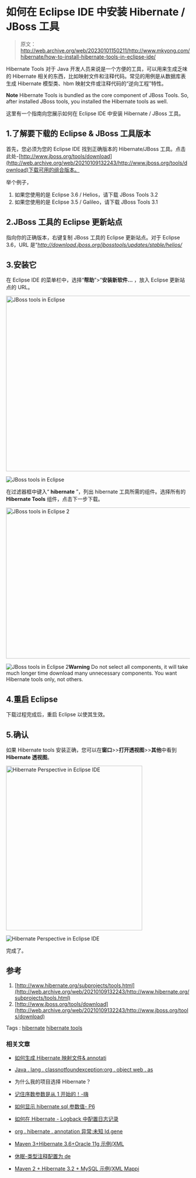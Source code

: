 # 如何在 Eclipse IDE 中安装 Hibernate / JBoss 工具

> 原文：<http://web.archive.org/web/20230101150211/http://www.mkyong.com/hibernate/how-to-install-hibernate-tools-in-eclipse-ide/>

Hibernate Tools 对于 Java 开发人员来说是一个方便的工具，可以用来生成乏味的 Hibernate 相关的东西，比如映射文件和注释代码。常见的用例是从数据库表生成 Hibernate 模型类、hbm 映射文件或注释代码的“逆向工程”特性。

**Note**
Hibernate Tools is bundled as the core component of JBoss Tools. So, after installed JBoss tools, you installed the Hibernate tools as well.

这里有一个指南向您展示如何在 Eclipse IDE 中安装 Hibernate / JBoss 工具。

## 1.了解要下载的 Eclipse & JBoss 工具版本

首先，您必须为您的 Eclipse IDE 找到正确版本的 Hibernate/JBoss 工具。点击此处-[http://www.jboss.org/tools/download](http://web.archive.org/web/20210109132243/http://www.jboss.org/tools/download)下载可用的组合版本。

举个例子，

1.  如果您使用的是 Eclipse 3.6 / Helios，请下载 JBoss Tools 3.2
2.  如果您使用的是 Eclipse 3.5 / Galileo，请下载 JBoss Tools 3.1

## 2.JBoss 工具的 Eclipse 更新站点

指向你的正确版本，右键复制 JBoss 工具的 Eclipse 更新站点。对于 Eclipse 3.6，URL 是“*http://download.jboss.org/jbosstools/updates/stable/helios/*

## 3.安装它

在 Eclipse IDE 的菜单栏中，选择“**帮助**”>”**安装新软件…** ，放入 Eclipse 更新站点的 URL。

<noscript><img src="img/8be93ae279a9ace77a9b9033dbca4cc4.png" alt="JBoss tools in Eclipse" title="jboss-tool-eclipse" width="586" height="480" data-original-src="http://web.archive.org/web/20210109132243im_/http://www.mkyong.com/wp-content/uploads/2009/12/jboss-tool-eclipse.png"/></noscript>

![JBoss tools in Eclipse](img/0ab7a15ea9eb35d3e31d781e61b33330.png "jboss-tool-eclipse")

在过滤器框中键入“ **hibernate** ”，列出 hibernate 工具所需的组件。选择所有的 **Hibernate Tools** 组件，点击下一步下载。

<noscript><img src="img/09d9cfe2a142a13173cde10f68a4b575.png" alt="JBoss tools in Eclipse 2" title="jboss-tool-eclipse-2" width="640" height="413" data-original-src="http://web.archive.org/web/20210109132243im_/http://www.mkyong.com/wp-content/uploads/2009/12/jboss-tool-eclipse-2.png"/></noscript>

![JBoss tools in Eclipse 2](img/2ab693df0e02e72bc461f4b48b32b4a2.png "jboss-tool-eclipse-2")**Warning**
Do not select all components, it will take much longer time download many unnecessary components. You want Hibernate tools only, not others.

## 4.重启 Eclipse

下载过程完成后，重启 Eclipse 以使其生效。

## 5.确认

如果 Hibernate tools 安装正确，您可以在**窗口**>>**打开透视图**>>**其他**中看到 **Hibernate 透视图**。

<noscript><img src="img/e12357cbda9bb8fd0c7b78bf5ff49cba.png" alt="Hibernate Perspective in Eclipse IDE" title="jboss-tool-eclipse-hibernate-view" width="373" height="450" data-original-src="http://web.archive.org/web/20210109132243im_/http://www.mkyong.com/wp-content/uploads/2009/12/jboss-tool-eclipse-hibernate-view.png"/></noscript>

![Hibernate Perspective in Eclipse IDE](img/f22e58ede8ee651d757797b5085f6114.png "jboss-tool-eclipse-hibernate-view")

完成了。

## 参考

1.  [http://www.hibernate.org/subprojects/tools.html](http://web.archive.org/web/20210109132243/http://www.hibernate.org/subprojects/tools.html)
2.  [http://www.jboss.org/tools/download](http://web.archive.org/web/20210109132243/http://www.jboss.org/tools/download)

Tags : [hibernate](http://web.archive.org/web/20210109132243/https://mkyong.com/tag/hibernate/) [hibernate tools](http://web.archive.org/web/20210109132243/https://mkyong.com/tag/hibernate-tools/)<input type="hidden" id="mkyong-current-postId" value="2378">

### 相关文章

*   [如何生成 Hibernate 映射文件& annotati](/web/20210109132243/https://mkyong.com/hibernate/how-to-generate-code-with-hibernate-tools/)
*   [Java . lang . classnotfoundexception:org . object web . as](/web/20210109132243/https://mkyong.com/java/java-lang-classnotfoundexception-org-objectweb-asm-type/)
*   为什么我的项目选择 Hibernate？
*   [记住序数参数是从 1 开始的！-嗨](/web/20210109132243/https://mkyong.com/hibernate/remember-that-ordinal-parameters-are-1-based-hibernatetemplate/)
*   [如何显示 hibernate sql 参数值- P6](/web/20210109132243/https://mkyong.com/hibernate/how-to-display-hibernate-sql-parameter-values-solution/)

*   [如何在 Hibernate - Logback 中配置日志记录](/web/20210109132243/https://mkyong.com/hibernate/how-to-configure-logging-in-hibernate-logback/)
*   [org . hibernate . annotation 异常:未知 Id.gene](/web/20210109132243/https://mkyong.com/hibernate/org-hibernate-annotationexception-unknown-id-generator/)
*   [Maven 3+Hibernate 3.6+Oracle 11g 示例(XML](/web/20210109132243/https://mkyong.com/hibernate/maven-3-hibernate-3-6-oracle-11g-example-xml-mapping/)
*   [休眠-类型注释配置为 de](/web/20210109132243/https://mkyong.com/hibernate/hibernate-the-type-annotationconfiguration-is-deprecated/)
*   [Maven 2 + Hibernate 3.2 + MySQL 示例(XML Mappi](/web/20210109132243/https://mkyong.com/hibernate/quick-start-maven-hibernate-mysql-example/)